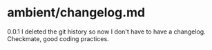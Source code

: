 # ambient/changelog.md

0.0.1
I deleted the git history so now I don't have to have a changelog.
Checkmate, good coding practices.
